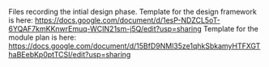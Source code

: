 Files recording the intial design phase.
Template for the design framework is here: https://docs.google.com/document/d/1esP-NDZCL5oT-6YQAF7kmKKnwrEmuq-WCIN21sm-j5Q/edit?usp=sharing
Template for the module plan is here: https://docs.google.com/document/d/15BfD9NMl35ze1qhkSbkamyHTFXGThaBEebKp0ptTCSI/edit?usp=sharing
